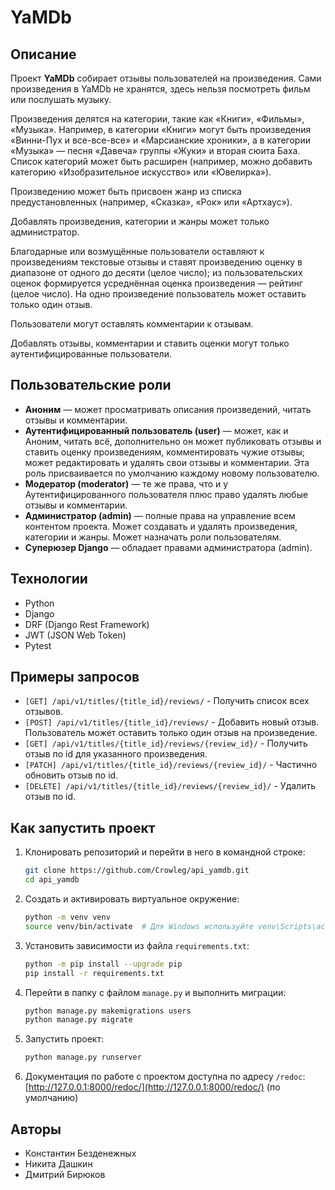 # YaMDb

## Описание

Проект **YaMDb** собирает отзывы пользователей на произведения. Сами произведения в YaMDb не хранятся, здесь нельзя посмотреть фильм или послушать музыку. 

Произведения делятся на категории, такие как «Книги», «Фильмы», «Музыка». Например, в категории «Книги» могут быть произведения «Винни-Пух и все-все-все» и «Марсианские хроники», а в категории «Музыка» — песня «Давеча» группы «Жуки» и вторая сюита Баха. Список категорий может быть расширен (например, можно добавить категорию «Изобразительное искусство» или «Ювелирка»).

Произведению может быть присвоен жанр из списка предустановленных (например, «Сказка», «Рок» или «Артхаус»). 

Добавлять произведения, категории и жанры может только администратор. 

Благодарные или возмущённые пользователи оставляют к произведениям текстовые отзывы и ставят произведению оценку в диапазоне от одного до десяти (целое число); из пользовательских оценок формируется усреднённая оценка произведения — рейтинг (целое число). На одно произведение пользователь может оставить только один отзыв. 

Пользователи могут оставлять комментарии к отзывам. 

Добавлять отзывы, комментарии и ставить оценки могут только аутентифицированные пользователи.

## Пользовательские роли

- **Аноним** — может просматривать описания произведений, читать отзывы и комментарии. 
- **Аутентифицированный пользователь (user)** — может, как и Аноним, читать всё, дополнительно он может публиковать отзывы и ставить оценку произведениям, комментировать чужие отзывы; может редактировать и удалять свои отзывы и комментарии. Эта роль присваивается по умолчанию каждому новому пользователю. 
- **Модератор (moderator)** — те же права, что и у Аутентифицированного пользователя плюс право удалять любые отзывы и комментарии. 
- **Администратор (admin)** — полные права на управление всем контентом проекта. Может создавать и удалять произведения, категории и жанры. Может назначать роли пользователям. 
- **Суперюзер Django** — обладает правами администратора (admin). 

## Технологии

- Python
- Django
- DRF (Django Rest Framework)
- JWT (JSON Web Token)
- Pytest

## Примеры запросов

- `[GET] /api/v1/titles/{title_id}/reviews/` - Получить список всех отзывов.
- `[POST] /api/v1/titles/{title_id}/reviews/` - Добавить новый отзыв. Пользователь может оставить только один отзыв на произведение.
- `[GET] /api/v1/titles/{title_id}/reviews/{review_id}/` - Получить отзыв по id для указанного произведения.
- `[PATCH] /api/v1/titles/{title_id}/reviews/{review_id}/` - Частично обновить отзыв по id.
- `[DELETE] /api/v1/titles/{title_id}/reviews/{review_id}/` - Удалить отзыв по id.

## Как запустить проект

1. Клонировать репозиторий и перейти в него в командной строке:
    ```bash
    git clone https://github.com/Crowleg/api_yamdb.git
    cd api_yamdb
    ```

2. Создать и активировать виртуальное окружение:
    ```bash
    python -m venv venv
    source venv/bin/activate  # Для Windows используйте venv\Scripts\activate
    ```

3. Установить зависимости из файла `requirements.txt`:
    ```bash
    python -m pip install --upgrade pip
    pip install -r requirements.txt
    ```

4. Перейти в папку с файлом `manage.py` и выполнить миграции:
    ```bash
    python manage.py makemigrations users
    python manage.py migrate
    ```

5. Запустить проект:
    ```bash
    python manage.py runserver
    ```

6. Документация по работе с проектом доступна по адресу `/redoc`:
    [http://127.0.0.1:8000/redoc/](http://127.0.0.1:8000/redoc/) (по умолчанию)

## Авторы

- Константин Безденежных
- Никита Дашкин
- Дмитрий Бирюков
